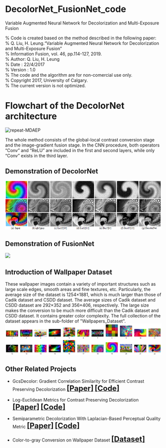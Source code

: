 # DecolorNet_FusionNet_code
Variable Augmented Neural Network for Decolorization and Multi-Exposure Fusion

% Code is created based on the method described in the following paper:    
% Q. Liu, H. Leung.“Variable Augmented Neural Network for Decolorization and Multi-Exposure Fusion”    
% Information Fusion, vol. 46, pp.114-127, 2019.    
% Author: Q. Liu, H. Leung    
% Date : 22/4/2017    
% Version : 1.0    
% The code and the algorithm are for non-comercial use only.    
% Copyright 2017, University of Calgary.   
% The current version is not optimized.    



# Flowchart of the DecolorNet architecture
![repeat-MDAEP](https://github.com/yqx7150/DecolorNet_FusionNet_code/blob/master/Flowchart%20demonstration%20of%20the%20proposed%20DecolorNet%20architecture.png) 
 
  
The whole method consists of the global-local contrast conversion stage and the image-gradient fusion stage. In the CNN procedure, both operators “Conv” and “ReLU” are included in the first and second layers, while only “Conv” exists in the third layer.   


## Demonstration of DecolorNet
![](./Compare_DecolorNet.png)  

## Demonstration of FusionNet
![](./Demonstration_FusionNet.png) 

## Introduction of Wallpaper Dataset
These wallpaper images contain a variety of important structures such as large scale edges, smooth areas and fine textures, etc. Particularly, the average size of the dataset is 1254×1881, which is much larger than those of Cadik dataset and CSDD dataset. The average sizes of Cadik dataset and CSDD dataset are 292×352 and 356×406, respectively. The large size makes the conversion to be much more difficult than the Cadik dataset and CSDD dataset. It contains greater color complexity. The full collection of the dataset appears in the sub-folder of "Wallpapers_Dataset". 
![](./Wallpapers_Dataset/Wallpapers_Dataset.png)     

## Other Related Projects
  * GcsDecolor: Gradient Correlation Similarity for Efficient Contrast Preserving Decolorization [<font size=5>**[Paper]**</font>](https://ieeexplore.ieee.org/abstract/document/7088620)   [<font size=5>**[Code]**</font>](https://github.com/yqx7150/GcsDecolor)

  * Log-Euclidean Metrics for Contrast Preserving Decolorization
[<font size=5>**[Paper]**</font>](https://ieeexplore.ieee.org/document/8016668)   [<font size=5>**[Code]**</font>](https://github.com/yqx7150/LeDecolor)

  * Semiparametric Decolorization With Laplacian-Based Perceptual Quality Metric
[<font size=5>**[Paper]**</font>](https://ieeexplore.ieee.org/document/7456206)   [<font size=5>**[Code]**</font>](https://github.com/yqx7150/SPDecolor)

  * Color-to-gray Conversion on Wallpaper Dataset
[<font size=5>**[Dataset]**</font>](https://github.com/yqx7150/DecolorNet_FusionNet_code/tree/master/Wallpapers_Dataset)   


